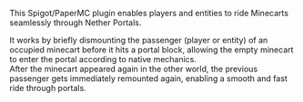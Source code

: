This Spigot/PaperMC plugin enables players and entities to ride Minecarts seamlessly through Nether Portals.

It works by briefly dismounting the passenger (player or entity) of an occupied minecart before it hits a portal block, allowing the empty minecart to enter the portal according to native mechanics.  
After the minecart appeared again in the other world, the previous passenger gets immediately remounted again, enabling a smooth and fast ride through portals.
